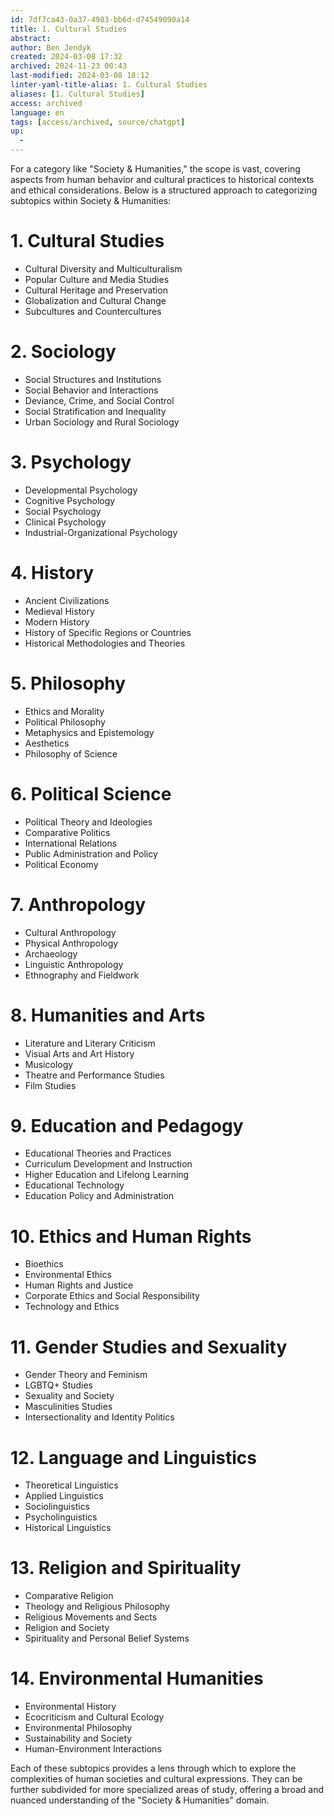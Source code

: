 ```yaml
---
id: 7df7ca43-0a37-4983-bb6d-d74549090a14
title: 1. Cultural Studies
abstract: 
author: Ben Jendyk
created: 2024-03-08 17:32
archived: 2024-11-23 00:43
last-modified: 2024-03-08 18:12
linter-yaml-title-alias: 1. Cultural Studies
aliases: [1. Cultural Studies]
access: archived
language: en
tags: [access/archived, source/chatgpt]
up:
  - 
---
```


For a category like "Society & Humanities," the scope is vast, covering aspects from human behavior and cultural practices to historical contexts and ethical considerations. Below is a structured approach to categorizing subtopics within Society & Humanities:

# 1. Cultural Studies

- Cultural Diversity and Multiculturalism
- Popular Culture and Media Studies
- Cultural Heritage and Preservation
- Globalization and Cultural Change
- Subcultures and Countercultures

# 2. Sociology

- Social Structures and Institutions
- Social Behavior and Interactions
- Deviance, Crime, and Social Control
- Social Stratification and Inequality
- Urban Sociology and Rural Sociology

# 3. Psychology

- Developmental Psychology
- Cognitive Psychology
- Social Psychology
- Clinical Psychology
- Industrial-Organizational Psychology

# 4. History

- Ancient Civilizations
- Medieval History
- Modern History
- History of Specific Regions or Countries
- Historical Methodologies and Theories

# 5. Philosophy

- Ethics and Morality
- Political Philosophy
- Metaphysics and Epistemology
- Aesthetics
- Philosophy of Science

# 6. Political Science

- Political Theory and Ideologies
- Comparative Politics
- International Relations
- Public Administration and Policy
- Political Economy

# 7. Anthropology

- Cultural Anthropology
- Physical Anthropology
- Archaeology
- Linguistic Anthropology
- Ethnography and Fieldwork

# 8. Humanities and Arts

- Literature and Literary Criticism
- Visual Arts and Art History
- Musicology
- Theatre and Performance Studies
- Film Studies

# 9. Education and Pedagogy

- Educational Theories and Practices
- Curriculum Development and Instruction
- Higher Education and Lifelong Learning
- Educational Technology
- Education Policy and Administration

# 10. Ethics and Human Rights

- Bioethics
- Environmental Ethics
- Human Rights and Justice
- Corporate Ethics and Social Responsibility
- Technology and Ethics

# 11. Gender Studies and Sexuality

- Gender Theory and Feminism
- LGBTQ+ Studies
- Sexuality and Society
- Masculinities Studies
- Intersectionality and Identity Politics

# 12. Language and Linguistics

- Theoretical Linguistics
- Applied Linguistics
- Sociolinguistics
- Psycholinguistics
- Historical Linguistics

# 13. Religion and Spirituality

- Comparative Religion
- Theology and Religious Philosophy
- Religious Movements and Sects
- Religion and Society
- Spirituality and Personal Belief Systems

# 14. Environmental Humanities

- Environmental History
- Ecocriticism and Cultural Ecology
- Environmental Philosophy
- Sustainability and Society
- Human-Environment Interactions

Each of these subtopics provides a lens through which to explore the complexities of human societies and cultural expressions. They can be further subdivided for more specialized areas of study, offering a broad and nuanced understanding of the "Society & Humanities" domain.
